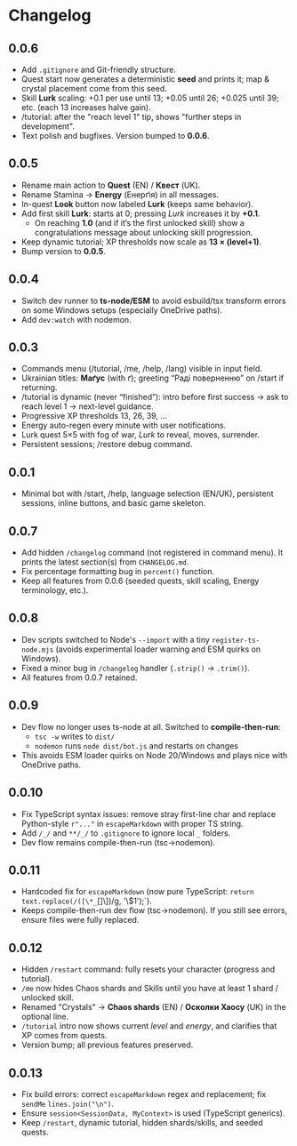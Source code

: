 # Changelog

## 0.0.6
- Add `.gitignore` and Git-friendly structure.
- Quest start now generates a deterministic **seed** and prints it; map & crystal placement come from this seed.
- Skill **Lurk** scaling: +0.1 per use until 13; +0.05 until 26; +0.025 until 39; etc. (each 13 increases halve gain).
- /tutorial: after the "reach level 1" tip, shows "further steps in development".
- Text polish and bugfixes. Version bumped to **0.0.6**.

## 0.0.5
- Rename main action to **Quest** (EN) / **Квест** (UK).
- Rename Stamina → **Energy** (Енерґія) in all messages.
- In-quest **Look** button now labeled **Lurk** (keeps same behavior).
- Add first skill **Lurk**: starts at 0; pressing *Lurk* increases it by **+0.1**.
  - On reaching **1.0** (and if it’s the first unlocked skill) show a congratulations message about unlocking skill progression.
- Keep dynamic tutorial; XP thresholds now scale as **13 × (level+1)**.
- Bump version to **0.0.5**.

## 0.0.4
- Switch dev runner to **ts-node/ESM** to avoid esbuild/tsx transform errors on some Windows setups (especially OneDrive paths).
- Add `dev:watch` with nodemon.

## 0.0.3
- Commands menu (/tutorial, /me, /help, /lang) visible in input field.
- Ukrainian titles: **Маґус** (with ґ); greeting “Раді поверненню” on /start if returning.
- /tutorial is dynamic (never “finished”): intro before first success → ask to reach level 1 → next-level guidance.
- Progressive XP thresholds 13, 26, 39, …
- Energy auto-regen every minute with user notifications.
- Lurk quest 5×5 with fog of war, *Lurk* to reveal, moves, surrender.
- Persistent sessions; /restore debug command.

## 0.0.1
- Minimal bot with /start, /help, language selection (EN/UK), persistent sessions, inline buttons, and basic game skeleton.

## 0.0.7
- Add hidden `/changelog` command (not registered in command menu). It prints the latest section(s) from `CHANGELOG.md`.
- Fix percentage formatting bug in `percent()` function.
- Keep all features from 0.0.6 (seeded quests, skill scaling, Energy terminology, etc.).

## 0.0.8
- Dev scripts switched to Node's `--import` with a tiny `register-ts-node.mjs` (avoids experimental loader warning and ESM quirks on Windows).
- Fixed a minor bug in `/changelog` handler (`.strip()` → `.trim()`).
- All features from 0.0.7 retained.

## 0.0.9
- Dev flow no longer uses ts-node at all. Switched to **compile-then-run**:
  - `tsc -w` writes to `dist/`
  - `nodemon` runs `node dist/bot.js` and restarts on changes
- This avoids ESM loader quirks on Node 20/Windows and plays nice with OneDrive paths.

## 0.0.10
- Fix TypeScript syntax issues: remove stray first-line char and replace Python-style `r"..."` in `escapeMarkdown` with proper TS string.
- Add `/_/` and `**/_/` to `.gitignore` to ignore local `_` folders.
- Dev flow remains compile-then-run (tsc→nodemon).

## 0.0.11
- Hardcoded fix for `escapeMarkdown` (now pure TypeScript: `return text.replace(/([\*_`\[\]\\])/g, '\\$1');`).
- Keeps compile-then-run dev flow (tsc→nodemon). If you still see errors, ensure files were fully replaced.

## 0.0.12
- Hidden `/restart` command: fully resets your character (progress and tutorial).
- `/me` now hides Chaos shards and Skills until you have at least 1 shard / unlocked skill.
- Renamed "Crystals" → **Chaos shards** (EN) / **Осколки Хаосу** (UK) in the optional line.
- `/tutorial` intro now shows current *level* and *energy*, and clarifies that XP comes from quests.
- Version bump; all previous features preserved.

## 0.0.13
- Fix build errors: correct `escapeMarkdown` regex and replacement; fix `sendMe` `lines.join("\n")`.
- Ensure `session<SessionData, MyContext>` is used (TypeScript generics).
- Keep `/restart`, dynamic tutorial, hidden shards/skills, and seeded quests.
